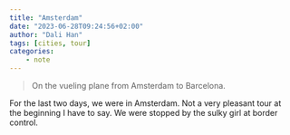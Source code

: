 ```yaml
---
title: "Amsterdam"
date: "2023-06-28T09:24:56+02:00"
author: "Dali Han"
tags: [cities, tour]
categories:
    - note
---
```

> On the vueling plane from Amsterdam to Barcelona.

For the last two days, we were in Amsterdam. Not a very pleasant tour at the beginning I have to say. We were stopped by the sulky girl at border control. 